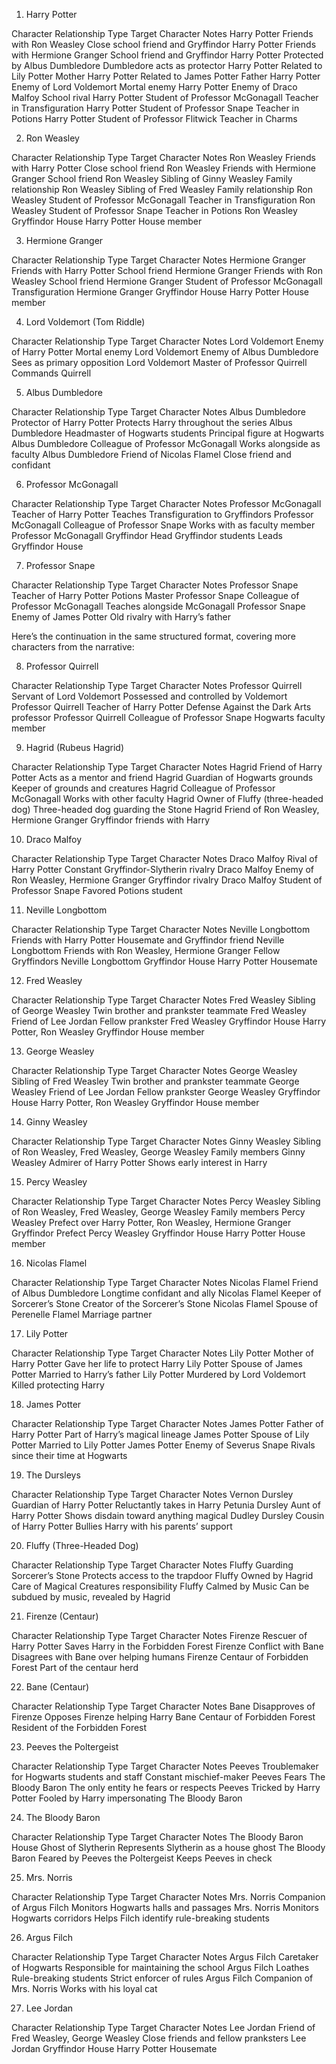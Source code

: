 1. Harry Potter

Character	Relationship Type	Target Character	Notes
Harry Potter	Friends with	Ron Weasley	Close school friend and Gryffindor
Harry Potter	Friends with	Hermione Granger	School friend and Gryffindor
Harry Potter	Protected by	Albus Dumbledore	Dumbledore acts as protector
Harry Potter	Related to	Lily Potter	Mother
Harry Potter	Related to	James Potter	Father
Harry Potter	Enemy of	Lord Voldemort	Mortal enemy
Harry Potter	Enemy of	Draco Malfoy	School rival
Harry Potter	Student of	Professor McGonagall	Teacher in Transfiguration
Harry Potter	Student of	Professor Snape	Teacher in Potions
Harry Potter	Student of	Professor Flitwick	Teacher in Charms

2. Ron Weasley

Character	Relationship Type	Target Character	Notes
Ron Weasley	Friends with	Harry Potter	Close school friend
Ron Weasley	Friends with	Hermione Granger	School friend
Ron Weasley	Sibling of	Ginny Weasley	Family relationship
Ron Weasley	Sibling of	Fred Weasley	Family relationship
Ron Weasley	Student of	Professor McGonagall	Teacher in Transfiguration
Ron Weasley	Student of	Professor Snape	Teacher in Potions
Ron Weasley	Gryffindor House	Harry Potter	House member

3. Hermione Granger

Character	Relationship Type	Target Character	Notes
Hermione Granger	Friends with	Harry Potter	School friend
Hermione Granger	Friends with	Ron Weasley	School friend
Hermione Granger	Student of	Professor McGonagall	Transfiguration
Hermione Granger	Gryffindor House	Harry Potter	House member

4. Lord Voldemort (Tom Riddle)

Character	Relationship Type	Target Character	Notes
Lord Voldemort	Enemy of	Harry Potter	Mortal enemy
Lord Voldemort	Enemy of	Albus Dumbledore	Sees as primary opposition
Lord Voldemort	Master of	Professor Quirrell	Commands Quirrell

5. Albus Dumbledore

Character	Relationship Type	Target Character	Notes
Albus Dumbledore	Protector of	Harry Potter	Protects Harry throughout the series
Albus Dumbledore	Headmaster of	Hogwarts students	Principal figure at Hogwarts
Albus Dumbledore	Colleague of	Professor McGonagall	Works alongside as faculty
Albus Dumbledore	Friend of	Nicolas Flamel	Close friend and confidant

6. Professor McGonagall

Character	Relationship Type	Target Character	Notes
Professor McGonagall	Teacher of	Harry Potter	Teaches Transfiguration to Gryffindors
Professor McGonagall	Colleague of	Professor Snape	Works with as faculty member
Professor McGonagall	Gryffindor Head	Gryffindor students	Leads Gryffindor House

7. Professor Snape

Character	Relationship Type	Target Character	Notes
Professor Snape	Teacher of	Harry Potter	Potions Master
Professor Snape	Colleague of	Professor McGonagall	Teaches alongside McGonagall
Professor Snape	Enemy of	James Potter	Old rivalry with Harry’s father

Here’s the continuation in the same structured format, covering more characters from the narrative:

8. Professor Quirrell

Character	Relationship Type	Target Character	Notes
Professor Quirrell	Servant of	Lord Voldemort	Possessed and controlled by Voldemort
Professor Quirrell	Teacher of	Harry Potter	Defense Against the Dark Arts professor
Professor Quirrell	Colleague of	Professor Snape	Hogwarts faculty member

9. Hagrid (Rubeus Hagrid)

Character	Relationship Type	Target Character	Notes
Hagrid	Friend of	Harry Potter	Acts as a mentor and friend
Hagrid	Guardian of	Hogwarts grounds	Keeper of grounds and creatures
Hagrid	Colleague of	Professor McGonagall	Works with other faculty
Hagrid	Owner of	Fluffy (three-headed dog)	Three-headed dog guarding the Stone
Hagrid	Friend of	Ron Weasley, Hermione Granger	Gryffindor friends with Harry

10. Draco Malfoy

Character	Relationship Type	Target Character	Notes
Draco Malfoy	Rival of	Harry Potter	Constant Gryffindor-Slytherin rivalry
Draco Malfoy	Enemy of	Ron Weasley, Hermione Granger	Gryffindor rivalry
Draco Malfoy	Student of	Professor Snape	Favored Potions student

11. Neville Longbottom

Character	Relationship Type	Target Character	Notes
Neville Longbottom	Friends with	Harry Potter	Housemate and Gryffindor friend
Neville Longbottom	Friends with	Ron Weasley, Hermione Granger	Fellow Gryffindors
Neville Longbottom	Gryffindor House	Harry Potter	Housemate

12. Fred Weasley

Character	Relationship Type	Target Character	Notes
Fred Weasley	Sibling of	George Weasley	Twin brother and prankster teammate
Fred Weasley	Friend of	Lee Jordan	Fellow prankster
Fred Weasley	Gryffindor House	Harry Potter, Ron Weasley	Gryffindor House member

13. George Weasley

Character	Relationship Type	Target Character	Notes
George Weasley	Sibling of	Fred Weasley	Twin brother and prankster teammate
George Weasley	Friend of	Lee Jordan	Fellow prankster
George Weasley	Gryffindor House	Harry Potter, Ron Weasley	Gryffindor House member

14. Ginny Weasley

Character	Relationship Type	Target Character	Notes
Ginny Weasley	Sibling of	Ron Weasley, Fred Weasley, George Weasley	Family members
Ginny Weasley	Admirer of	Harry Potter	Shows early interest in Harry

15. Percy Weasley

Character	Relationship Type	Target Character	Notes
Percy Weasley	Sibling of	Ron Weasley, Fred Weasley, George Weasley	Family members
Percy Weasley	Prefect over	Harry Potter, Ron Weasley, Hermione Granger	Gryffindor Prefect
Percy Weasley	Gryffindor House	Harry Potter	House member

16. Nicolas Flamel

Character	Relationship Type	Target Character	Notes
Nicolas Flamel	Friend of	Albus Dumbledore	Longtime confidant and ally
Nicolas Flamel	Keeper of	Sorcerer’s Stone	Creator of the Sorcerer’s Stone
Nicolas Flamel	Spouse of	Perenelle Flamel	Marriage partner

17. Lily Potter

Character	Relationship Type	Target Character	Notes
Lily Potter	Mother of	Harry Potter	Gave her life to protect Harry
Lily Potter	Spouse of	James Potter	Married to Harry’s father
Lily Potter	Murdered by	Lord Voldemort	Killed protecting Harry

18. James Potter

Character	Relationship Type	Target Character	Notes
James Potter	Father of	Harry Potter	Part of Harry’s magical lineage
James Potter	Spouse of	Lily Potter	Married to Lily Potter
James Potter	Enemy of	Severus Snape	Rivals since their time at Hogwarts

19. The Dursleys

Character	Relationship Type	Target Character	Notes
Vernon Dursley	Guardian of	Harry Potter	Reluctantly takes in Harry
Petunia Dursley	Aunt of	Harry Potter	Shows disdain toward anything magical
Dudley Dursley	Cousin of	Harry Potter	Bullies Harry with his parents’ support

20. Fluffy (Three-Headed Dog)

Character	Relationship Type	Target Character	Notes
Fluffy	Guarding	Sorcerer’s Stone	Protects access to the trapdoor
Fluffy	Owned by	Hagrid	Care of Magical Creatures responsibility
Fluffy	Calmed by	Music	Can be subdued by music, revealed by Hagrid

21. Firenze (Centaur)

Character	Relationship Type	Target Character	Notes
Firenze	Rescuer of	Harry Potter	Saves Harry in the Forbidden Forest
Firenze	Conflict with	Bane	Disagrees with Bane over helping humans
Firenze	Centaur of	Forbidden Forest	Part of the centaur herd

22. Bane (Centaur)

Character	Relationship Type	Target Character	Notes
Bane	Disapproves of	Firenze	Opposes Firenze helping Harry
Bane	Centaur of	Forbidden Forest	Resident of the Forbidden Forest

23. Peeves the Poltergeist

Character	Relationship Type	Target Character	Notes
Peeves	Troublemaker for	Hogwarts students and staff	Constant mischief-maker
Peeves	Fears	The Bloody Baron	The only entity he fears or respects
Peeves	Tricked by	Harry Potter	Fooled by Harry impersonating The Bloody Baron

24. The Bloody Baron

Character	Relationship Type	Target Character	Notes
The Bloody Baron	House Ghost of	Slytherin	Represents Slytherin as a house ghost
The Bloody Baron	Feared by	Peeves the Poltergeist	Keeps Peeves in check

25. Mrs. Norris

Character	Relationship Type	Target Character	Notes
Mrs. Norris	Companion of	Argus Filch	Monitors Hogwarts halls and passages
Mrs. Norris	Monitors	Hogwarts corridors	Helps Filch identify rule-breaking students

26. Argus Filch

Character	Relationship Type	Target Character	Notes
Argus Filch	Caretaker of	Hogwarts	Responsible for maintaining the school
Argus Filch	Loathes	Rule-breaking students	Strict enforcer of rules
Argus Filch	Companion of	Mrs. Norris	Works with his loyal cat

27. Lee Jordan

Character	Relationship Type	Target Character	Notes
Lee Jordan	Friend of	Fred Weasley, George Weasley	Close friends and fellow pranksters
Lee Jordan	Gryffindor House	Harry Potter	Housemate
